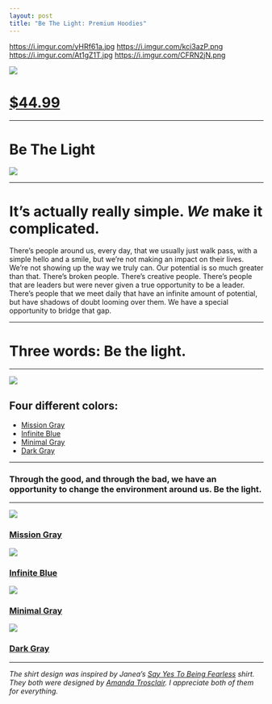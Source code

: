 ```yaml
---
layout: post
title: "Be The Light: Premium Hoodies"
---
```


https://i.imgur.com/yHRf61a.jpg
https://i.imgur.com/kci3azP.png
https://i.imgur.com/At1gZ1T.jpg
https://i.imgur.com/CFRN2jN.png

![][image-1]

# [$44.99][1]

---- 

# Be The Light

![][image-2]

---- 

# It’s actually really simple. *We* make it complicated.

There’s people around us, every day, that we usually just walk pass, with a simple hello and a smile, but we’re not making an impact on their lives. We’re not showing up the way we truly can. Our potential is so much greater than that. There’s broken people. There’s creative people. There’s people that are leaders but were never given a true opportunity to be a leader. There’s people that we meet daily that have an infinite amount of potential, but have shadows of doubt looming over them. We have a special opportunity to bridge that gap.

---- 

# Three words: **Be the light.**

---- 

![][image-3]

## Four different colors:

- [Mission Gray][2]
- [Infinite Blue][3]
- [Minimal Gray][4]
- [Dark Gray][5]

---- 

### **Through the good, and through the bad, we have an opportunity to change the environment around us. Be the light.**

---- 

![][image-4]

### [Mission Gray][6]

![][image-5]

### [Infinite Blue][7]

![][image-6]

### [Minimal Gray][8]

![][image-7]

### [Dark Gray][9]

---- 

*The shirt design was inspired by Janea’s [Say Yes To Being Fearless][10] shirt. They both were designed by [Amanda Trosclair][11]. I appreciate both of them for everything.*

[1]:	https://teespring.com/premium-light-hoodie?pid=227&cid=2665
[2]:	https://nshp.xyz/2vFzpyJ
[3]:	https://nshp.xyz/2vFzpyJ
[4]:	https://nshp.xyz/2vFzpyJ
[5]:	https://nshp.xyz/2vFzpyJ
[6]:	https://nshp.xyz/2vFzpyJ
[7]:	https://nshp.xyz/2vFzpyJ
[8]:	https://nshp.xyz/2vFzpyJ
[9]:	https://nshp.xyz/2vFzpyJ
[10]:	https://www.bonfire.com/say-yes-to-being-fearless/
[11]:	https://www.facebook.com/profile.php?id=100000458017353

[image-1]:	https://i.imgur.com/RKYWznh.jpg
[image-2]:	https://i.imgur.com/93acvjN.png
[image-3]:	https://i.imgur.com/jXBesPg.png
[image-4]:	https://i.imgur.com/g7QLxoL.png
[image-5]:	https://i.imgur.com/Rd4EkZ4.png
[image-6]:	https://i.imgur.com/L53FMw6.png
[image-7]:	https://i.imgur.com/6iKwIj2.png